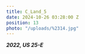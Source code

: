 ```yaml
---
title: C_Land_5
date: 2024-10-26 03:28:00 Z
position: 13
photo: "/uploads/%2314.jpg"
---
```


***2022, US 25-E***